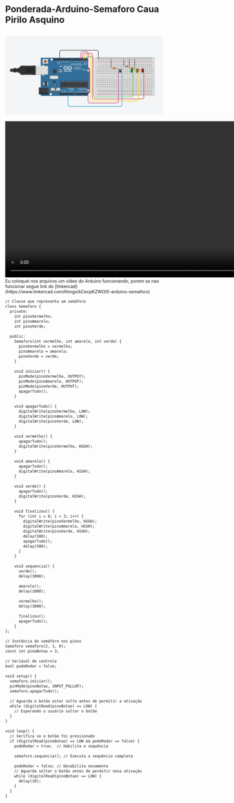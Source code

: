 # Ponderada-Arduino-Semaforo Caua Pirilo Asquino

<div align="center">
      <small><strong style="font-size: 12px;"></strong></small><br>
      <img src="./Arduino.PNG"/><br>
      <small style="margin-top: 4px; font-size: 10px;"></small><br>
</div>

<div align="center">
  <!-- Use relative path so the video works on GitHub Pages and local file:// previews -->
  <video src="./videoArduino.mp4" controls width="1000">
    Seu navegador não suporta vídeos. Você pode baixar ou abrir o arquivo diretamente: <a href="./videoArduino.mp4">Abrir vídeo</a>
  </video>
</div>
Eu coloquei nos arquivos um video do Arduino funcionando, porem se nao funcionar segue link do [tinkercad} (https://www.tinkercad.com/things/kCecpKZWOt5-arduino-semaforo)

```
// Classe que representa um semáforo
class Semaforo {
  private:
    int pinoVermelho;
    int pinoAmarelo;
    int pinoVerde;

  public:
    Semaforo(int vermelho, int amarelo, int verde) {
      pinoVermelho = vermelho;
      pinoAmarelo = amarelo;
      pinoVerde = verde;
    }

    void iniciar() {
      pinMode(pinoVermelho, OUTPUT);
      pinMode(pinoAmarelo, OUTPUT);
      pinMode(pinoVerde, OUTPUT);
      apagarTudo();
    }

    void apagarTudo() {
      digitalWrite(pinoVermelho, LOW);
      digitalWrite(pinoAmarelo, LOW);
      digitalWrite(pinoVerde, LOW);
    }

    void vermelho() {
      apagarTudo();
      digitalWrite(pinoVermelho, HIGH);
    }

    void amarelo() {
      apagarTudo();
      digitalWrite(pinoAmarelo, HIGH);
    }

    void verde() {
      apagarTudo();
      digitalWrite(pinoVerde, HIGH);
    }

    void finalizou() {
      for (int i = 0; i < 3; i++) {
        digitalWrite(pinoVermelho, HIGH);
        digitalWrite(pinoAmarelo, HIGH);
        digitalWrite(pinoVerde, HIGH);
        delay(500);
        apagarTudo();
        delay(500);
      }
    }

    void sequencia() {
      verde();
      delay(3000);

      amarelo();
      delay(1000);

      vermelho();
      delay(3000);

      finalizou();
      apagarTudo();
    }
};

// Instância do semáforo nos pinos
Semaforo semaforo(2, 1, 0);
const int pinoBotao = 3;

// Variável de controle
bool podeRodar = false;

void setup() {
  semaforo.iniciar();
  pinMode(pinoBotao, INPUT_PULLUP);
  semaforo.apagarTudo();

  // Aguarda o botão estar solto antes de permitir a ativação
  while (digitalRead(pinoBotao) == LOW) {
    // Esperando o usuário soltar o botão
  }
}

void loop() {
  // Verifica se o botão foi pressionado
  if (digitalRead(pinoBotao) == LOW && podeRodar == false) {
    podeRodar = true;  // Habilita a sequência

    semaforo.sequencia(); // Executa a sequência completa

    podeRodar = false; // Desabilita novamente
    // Aguarda soltar o botão antes de permitir nova ativação
    while (digitalRead(pinoBotao) == LOW) {
      delay(10);
    }
  }
}

```

